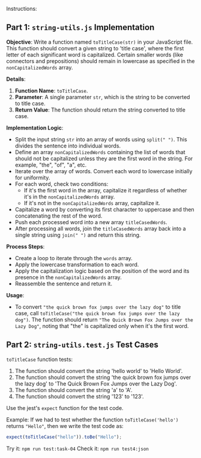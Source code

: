 Instructions:

## Part 1: `string-utils.js` Implementation

**Objective**: Write a function named `toTitleCase(str)` in your JavaScript file. This function should convert a given string to 'title case', where the first letter of each significant word is capitalized. Certain smaller words (like connectors and prepositions) should remain in lowercase as specified in the `nonCapitalizedWords` array.

**Details**:

1. **Function Name**: `toTitleCase`.
2. **Parameter**: A single parameter `str`, which is the string to be converted to title case.
3. **Return Value**: The function should return the string converted to title case.

**Implementation Logic**:

- Split the input string `str` into an array of words using `split(" ")`. This divides the sentence into individual words.
- Define an array `nonCapitalizedWords` containing the list of words that should not be capitalized unless they are the first word in the string. For example, "the", "of", "a", etc.
- Iterate over the array of words. Convert each word to lowercase initially for uniformity.
- For each word, check two conditions:
  - If it's the first word in the array, capitalize it regardless of whether it's in the `nonCapitalizedWords` array.
  - If it's not in the `nonCapitalizedWords` array, capitalize it.
- Capitalize a word by converting its first character to uppercase and then concatenating the rest of the word.
- Push each processed word into a new array `titleCasedWords`.
- After processing all words, join the `titleCasedWords` array back into a single string using `join(" ")` and return this string.

**Process Steps**:

- Create a loop to iterate through the `words` array.
- Apply the lowercase transformation to each word.
- Apply the capitalization logic based on the position of the word and its presence in the `nonCapitalizedWords` array.
- Reassemble the sentence and return it.

**Usage**:

- To convert `"the quick brown fox jumps over the lazy dog"` to title case, call `toTitleCase("the quick brown fox jumps over the lazy dog")`. The function should return `"The Quick Brown Fox Jumps over the Lazy Dog"`, noting that "the" is capitalized only when it's the first word.

## Part 2: `string-utils.test.js` Test Cases

`toTitleCase` function tests:

1. The function should convert the string 'hello world' to 'Hello World'.
2. The function should convert the string 'the quick brown fox jumps over the lazy dog' to 'The Quick Brown Fox Jumps over the Lazy Dog'.
3. The function should convert the string 'a' to 'A'.
4. The function should convert the string '123' to '123'.

Use the jest's `expect` function for the test code.

Example:
If we had to test whether the function `toTitleCase('hello')` returns `"Hello"`, then we write the test code as:

```js
expect(toTitleCase("hello")).toBe("Hello");
```

Try it: `npm run test:task-04`
Check it: `npm run test4:json`
